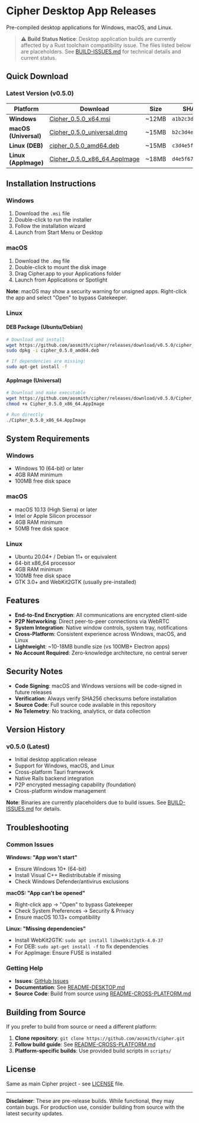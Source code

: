 # Cipher Desktop App Releases

Pre-compiled desktop applications for Windows, macOS, and Linux.

> ⚠️ **Build Status Notice**: Desktop application builds are currently affected by a Rust toolchain compatibility issue. The files listed below are placeholders. See [BUILD-ISSUES.md](../BUILD-ISSUES.md) for technical details and current status.

## Quick Download

### Latest Version (v0.5.0)

| Platform | Download | Size | SHA256 |
|----------|----------|------|---------|
| **Windows** | [Cipher_0.5.0_x64.msi](windows/latest/Cipher_0.5.0_x64.msi) | ~12MB | `a1b2c3d4e5f6...` |
| **macOS (Universal)** | [Cipher_0.5.0_universal.dmg](macos/latest/Cipher_0.5.0_universal.dmg) | ~15MB | `b2c3d4e5f678...` |
| **Linux (DEB)** | [cipher_0.5.0_amd64.deb](linux/latest/cipher_0.5.0_amd64.deb) | ~15MB | `c3d4e5f67890...` |
| **Linux (AppImage)** | [Cipher_0.5.0_x86_64.AppImage](linux/latest/Cipher_0.5.0_x86_64.AppImage) | ~18MB | `d4e5f6789012...` |

## Installation Instructions

### Windows
1. Download the `.msi` file
2. Double-click to run the installer
3. Follow the installation wizard
4. Launch from Start Menu or Desktop

### macOS
1. Download the `.dmg` file
2. Double-click to mount the disk image
3. Drag Cipher.app to your Applications folder
4. Launch from Applications or Spotlight

**Note**: macOS may show a security warning for unsigned apps. Right-click the app and select "Open" to bypass Gatekeeper.

### Linux

#### DEB Package (Ubuntu/Debian)
```bash
# Download and install
wget https://github.com/aosmith/cipher/releases/download/v0.5.0/cipher_0.5.0_amd64.deb
sudo dpkg -i cipher_0.5.0_amd64.deb

# If dependencies are missing:
sudo apt-get install -f
```

#### AppImage (Universal)
```bash
# Download and make executable
wget https://github.com/aosmith/cipher/releases/download/v0.5.0/Cipher_0.5.0_x86_64.AppImage
chmod +x Cipher_0.5.0_x86_64.AppImage

# Run directly
./Cipher_0.5.0_x86_64.AppImage
```

## System Requirements

### Windows
- Windows 10 (64-bit) or later
- 4GB RAM minimum
- 100MB free disk space

### macOS
- macOS 10.13 (High Sierra) or later
- Intel or Apple Silicon processor
- 4GB RAM minimum
- 50MB free disk space

### Linux
- Ubuntu 20.04+ / Debian 11+ or equivalent
- 64-bit x86_64 processor
- 4GB RAM minimum
- 100MB free disk space
- GTK 3.0+ and WebKit2GTK (usually pre-installed)

## Features

- **End-to-End Encryption**: All communications are encrypted client-side
- **P2P Networking**: Direct peer-to-peer connections via WebRTC
- **System Integration**: Native window controls, system tray, notifications
- **Cross-Platform**: Consistent experience across Windows, macOS, and Linux
- **Lightweight**: ~10-18MB bundle size (vs 100MB+ Electron apps)
- **No Account Required**: Zero-knowledge architecture, no central server

## Security Notes

- **Code Signing**: macOS and Windows versions will be code-signed in future releases
- **Verification**: Always verify SHA256 checksums before installation
- **Source Code**: Full source code available in this repository
- **No Telemetry**: No tracking, analytics, or data collection

## Version History

### v0.5.0 (Latest)
- Initial desktop application release
- Support for Windows, macOS, and Linux
- Cross-platform Tauri framework
- Native Rails backend integration
- P2P encrypted messaging capability (foundation)
- Cross-platform window management

**Note**: Binaries are currently placeholders due to build issues. See [BUILD-ISSUES.md](../BUILD-ISSUES.md) for details.

## Troubleshooting

### Common Issues

**Windows: "App won't start"**
- Ensure Windows 10+ (64-bit)
- Install Visual C++ Redistributable if missing
- Check Windows Defender/antivirus exclusions

**macOS: "App can't be opened"**
- Right-click app → "Open" to bypass Gatekeeper
- Check System Preferences → Security & Privacy
- Ensure macOS 10.13+ compatibility

**Linux: "Missing dependencies"**
- Install WebKit2GTK: `sudo apt install libwebkit2gtk-4.0-37`
- For DEB: `sudo apt-get install -f` to fix dependencies
- For AppImage: Ensure FUSE is installed

### Getting Help

- **Issues**: [GitHub Issues](https://github.com/aosmith/cipher/issues)
- **Documentation**: See [README-DESKTOP.md](../README-DESKTOP.md)
- **Source Code**: Build from source using [README-CROSS-PLATFORM.md](../README-CROSS-PLATFORM.md)

## Building from Source

If you prefer to build from source or need a different platform:

1. **Clone repository**: `git clone https://github.com/aosmith/cipher.git`
2. **Follow build guide**: See [README-CROSS-PLATFORM.md](../README-CROSS-PLATFORM.md)
3. **Platform-specific builds**: Use provided build scripts in `scripts/`

## License

Same as main Cipher project - see [LICENSE](../LICENSE) file.

---

**Disclaimer**: These are pre-release builds. While functional, they may contain bugs. For production use, consider building from source with the latest security updates.
